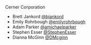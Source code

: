 
Cerner Corporation

- Brett Jankord [@bjankord]
- Emily Rohrbough [@emilyrohrbough]
- Adam Parker [@amichaelparker]
- Stephen Esser [@StephenEsser]
- Dianna McGinn [@DMcginn]

[@bjankord]: https://github.com/bjankord
[@emilyrohrbough]: https://github.com/emilyrohrbough
[@amichaelparker]: https://github.com/amichaelparker
[@StephenEsser]: https://github.com/StephenEsser
[@DMcginn]: https://github.com/DMcginn